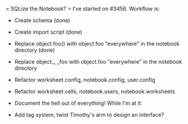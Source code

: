 = SQLize the Notebook? =
I've started on #3456.  Workflow is:

 * Create schema (done)
 * Create import script (done)
 * Replace object.foo() with object.foo "everywhere" in the notebook directory (done)
 * Replace object._ _foo with object.foo "everywhere" in the notebook directory
 * Refactor worksheet.config, notebook.config, user.config
 * Refactor worksheet.cells, notebook.users, notebook.worksheets
 * Document the hell out of everything!
While I'm at it:

 * Add tag system, twist Timothy's arm to design an interface?
